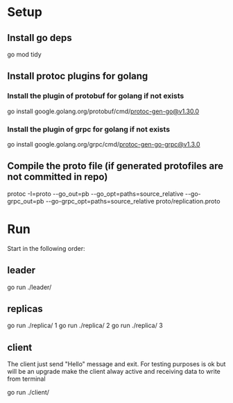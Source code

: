 # Setup

## Install go deps
go mod tidy

## Install protoc plugins for golang

### Install the plugin of protobuf for golang if not exists
go install google.golang.org/protobuf/cmd/protoc-gen-go@v1.30.0

### Install the plugin of grpc for golang if not exists
go install google.golang.org/grpc/cmd/protoc-gen-go-grpc@v1.3.0

## Compile the proto file (if generated protofiles are not committed in repo)
protoc -I=proto --go_out=pb --go_opt=paths=source_relative --go-grpc_out=pb --go-grpc_opt=paths=source_relative  proto/replication.proto

# Run
Start in the following order:

## leader
go run ./leader/

## replicas
go run ./replica/ 1
go run ./replica/ 2
go run ./replica/ 3

## client
The client just send "Hello" message and exit. For testing purposes is ok but will be an upgrade make the client alway active and receiving data to write from terminal

go run ./client/
